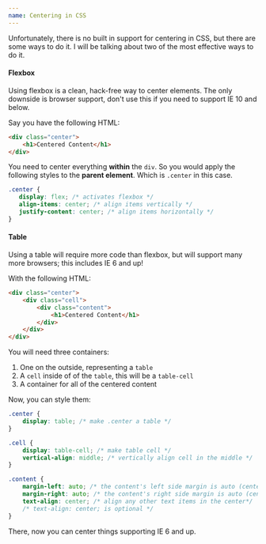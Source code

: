 ```yaml
---
name: Centering in CSS
---
```


Unfortunately, there is no built in support for centering in CSS, but there are some ways to do it. I will be talking about two of the most effective ways to do it.

#### Flexbox

Using flexbox is a clean, hack-free way to center elements. The only downside is browser support, don't use this if you need to support IE 10 and below.

Say you have the following HTML:

```html
<div class="center">
    <h1>Centered Content</h1>
</div>
```

You need to center everything **within** the `div`. So you would apply the following styles to the **parent element**. Which is `.center` in this case.

```css
.center {
   display: flex; /* activates flexbox */
   align-items: center; /* align items vertically */
   justify-content: center; /* align items horizontally */
}
```

#### Table

Using a table will require more code than flexbox, but will support many more browsers; this includes IE 6 and up!

With the following HTML:

```html
<div class="center">
    <div class="cell">
        <div class="content">
            <h1>Centered Content</h1>
        </div>
    </div>
</div>
```

You will need three containers:

1. One on the outside, representing a `table`
2. A `cell` inside of of the `table`, this will be a `table-cell`
3. A container for all of the centered content


Now, you can style them:

```css
.center {
    display: table; /* make .center a table */
}

.cell {
    display: table-cell; /* make table cell */
    vertical-align: middle; /* vertically align cell in the middle */
}

.content {
    margin-left: auto; /* the content's left side margin is auto (centering it) */
    margin-right: auto; /* the content's right side margin is auto (centering it) */
    text-align: center; /* align any other text items in the center*/
    /* text-align: center; is optional */
}
```

There, now you can center things supporting IE 6 and up.
